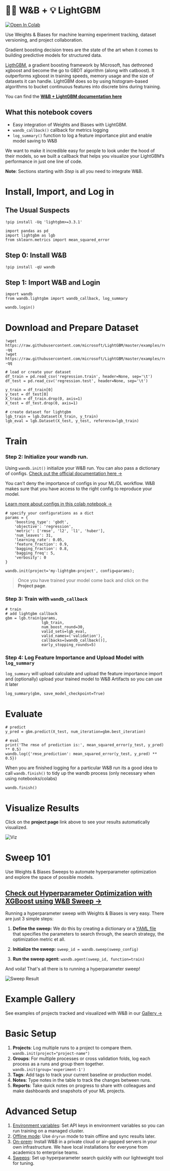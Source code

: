 # 🏋️‍♀️ W&B + 💡 LightGBM

<a href="https://colab.research.google.com/github/wandb/examples/blob/master/colabs/boosting/Simple_LightGBM_Integration.ipynb" target="_parent"><img src="https://colab.research.google.com/assets/colab-badge.svg" alt="Open In Colab"/></a>

Use Weights & Biases for machine learning experiment tracking, dataset versioning, and project collaboration.

Gradient boosting decision trees are the state of the art when it comes to building predictive models for structured data.

[LigthGBM](https://github.com/microsoft/LightGBM), a gradient boosting framework by Microsoft, has dethroned xgboost and become the go to GBDT algorithm (along with catboost). It outperforms xgboost in training speeds, memory usage and the size of datasets it can handle. LightGBM does so by using histogram-based algorithms to bucket continuous features into discrete bins during training.

You can find the **[W&B + LightGBM documentation here](https://docs.wandb.ai/guides/integrations/boosting)** 


## What this notebook covers
* Easy integration of Weights and Biases with LightGBM. 
* `wandb_callback()` callback for metrics logging
* `log_summary()` function to log a feature importance plot and enable model saving to W&B

We want to make it incredible easy for people to look under the hood of their models, so we built a callback that helps you visualize your LightGBM’s performance in just one line of code.

**Note**: Sections starting with _Step_ is all you need to integrate W&B.

# Install, Import, and Log in

## The Usual Suspects


```
!pip install -Uq 'lightgbm>=3.3.1'
```


```
import pandas as pd
import lightgbm as lgb
from sklearn.metrics import mean_squared_error
```

## Step 0: Install W&B


```
!pip install -qU wandb
```

## Step 1: Import W&B and Login


```
import wandb
from wandb.lightgbm import wandb_callback, log_summary

wandb.login()
```

# Download and Prepare Dataset



```
!wget https://raw.githubusercontent.com/microsoft/LightGBM/master/examples/regression/regression.train -qq
!wget https://raw.githubusercontent.com/microsoft/LightGBM/master/examples/regression/regression.test -qq
```


```
# load or create your dataset
df_train = pd.read_csv('regression.train', header=None, sep='\t')
df_test = pd.read_csv('regression.test', header=None, sep='\t')

y_train = df_train[0]
y_test = df_test[0]
X_train = df_train.drop(0, axis=1)
X_test = df_test.drop(0, axis=1)

# create dataset for lightgbm
lgb_train = lgb.Dataset(X_train, y_train)
lgb_eval = lgb.Dataset(X_test, y_test, reference=lgb_train)
```

# Train

### Step 2: Initialize your wandb run. 

Using `wandb.init()` initialize your W&B run. You can also pass a dictionary of configs. [Check out the official documentation here $\rightarrow$](https://docs.wandb.com/library/init)

You can't deny the importance of configs in your ML/DL workflow. W&B makes sure that you have access to the right config to reproduce your model. 

[Learn more about configs in this colab notebook $\rightarrow$](http://wandb.me/config-colab)


```
# specify your configurations as a dict
params = {
    'boosting_type': 'gbdt',
    'objective': 'regression',
    'metric': ['rmse', 'l2', 'l1', 'huber'],
    'num_leaves': 31,
    'learning_rate': 0.05,
    'feature_fraction': 0.9,
    'bagging_fraction': 0.8,
    'bagging_freq': 5,
    'verbosity': 0
}

wandb.init(project='my-lightgbm-project', config=params);
```

> Once you have trained your model come back and click on the **Project page**.

### Step 3: Train with `wandb_callback`


```
# train 
# add lightgbm callback
gbm = lgb.train(params,
                lgb_train,
                num_boost_round=30,
                valid_sets=lgb_eval,
                valid_names=('validation'),
                callbacks=[wandb_callback()],
                early_stopping_rounds=5)
```

### Step 4: Log Feature Importance and Upload Model with `log_summary`
`log_summary` will upload calculate and upload the feature importance import and (optionally) upload your trained model to W&B Artifacts so you can use it later


```
log_summary(gbm, save_model_checkpoint=True)
```

# Evaluate


```
# predict
y_pred = gbm.predict(X_test, num_iteration=gbm.best_iteration)

# eval
print('The rmse of prediction is:', mean_squared_error(y_test, y_pred) ** 0.5)
wandb.log({'rmse_prediction': mean_squared_error(y_test, y_pred) ** 0.5})
```

When you are finished logging for a particular W&B run its a good idea to call `wandb.finish()` to tidy up the wandb process (only necessary when using notebooks/colabs)


```
wandb.finish()
```

# Visualize Results

Click on the **project page** link above to see your results automatically visualized.

<img src="https://imgur.com/S6lwSig.png" alt="Viz" />


# Sweep 101

Use Weights & Biases Sweeps to automate hyperparameter optimization and explore the space of possible models.

## [Check out Hyperparameter Optimization with XGBoost  using W&B Sweep $\rightarrow$](http://wandb.me/xgb-colab)

Running a hyperparameter sweep with Weights & Biases is very easy. There are just 3 simple steps:

1. **Define the sweep:** We do this by creating a dictionary or a [YAML file](https://docs.wandb.com/library/sweeps/configuration) that specifies the parameters to search through, the search strategy, the optimization metric et all.

2. **Initialize the sweep:** 
`sweep_id = wandb.sweep(sweep_config)`

3. **Run the sweep agent:** 
`wandb.agent(sweep_id, function=train)`

And voila! That's all there is to running a hyperparameter sweep!

<img src="https://imgur.com/SVtMfa2.png" alt="Sweep Result" />


# Example Gallery

See examples of projects tracked and visualized with W&B in our [Gallery →](https://app.wandb.ai/gallery)

# Basic Setup
1. **Projects**: Log multiple runs to a project to compare them. `wandb.init(project="project-name")`
2. **Groups**: For multiple processes or cross validation folds, log each process as a runs and group them together. `wandb.init(group='experiment-1')`
3. **Tags**: Add tags to track your current baseline or production model.
4. **Notes**: Type notes in the table to track the changes between runs.
5. **Reports**: Take quick notes on progress to share with colleagues and make dashboards and snapshots of your ML projects.

# Advanced Setup
1. [Environment variables](https://docs.wandb.com/library/environment-variables): Set API keys in environment variables so you can run training on a managed cluster.
2. [Offline mode](https://docs.wandb.com/library/technical-faq#can-i-run-wandb-offline): Use `dryrun` mode to train offline and sync results later.
3. [On-prem](https://docs.wandb.com/self-hosted): Install W&B in a private cloud or air-gapped servers in your own infrastructure. We have local installations for everyone from academics to enterprise teams.
4. [Sweeps](https://docs.wandb.com/sweeps): Set up hyperparameter search quickly with our lightweight tool for tuning.
